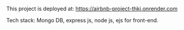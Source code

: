 This project is deployed at: https://airbnb-project-thkj.onrender.com

Tech stack: Mongo DB, express js, node js, ejs for front-end.
